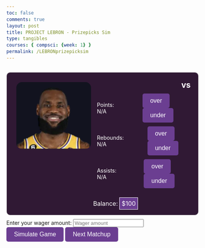 ```yaml
---
toc: false
comments: true
layout: post
title: PROJECT LEBRON - Prizepicks Sim
type: tangibles
courses: { compsci: {week: 1} }
permalink: /LEBRONprizepicksim
---
```


<html lang="en">
<head>
    <meta charset="UTF-8">
    <meta name="viewport" content="width=device-width, initial-scale=1.0">
    <title>LeBron Betting Simulator</title>
    <style>
        /* Your CSS styles here */
        .panel {
            max-width: 800px;
            margin: 10px auto;
            padding: 20px;
            border: 1px solid #ccc;
            border-radius: 10px;
            background-color: #301934;
            color: #fff;
            text-align: left;
            display: flex;
            flex-direction: row;
            align-items: flex-start;
        }
        .profile {
            width: 250px;
            padding: 5px;
            text-align: left;
        }
        .profile img {
            width: 250px;
            border-radius: 15px;
            margin-bottom: 5px;
        }
        .categories {
            display: flex;
            flex-direction: column;
            align-items: flex-start;
        }
        .category {
            display: flex;
            justify-content: space-between;
            align-items: center;
            margin-bottom: 10px;
            width: 100%;
        }
        .category h2 {
            margin: 0;
        }
        .category p {
            margin-left: 10px;
            margin-right: 60px;
        }
        button {
            padding: 10px 20px;
            background-color: #6b3e91;
            color: #fff;
            border: none;
            border-radius: 5px;
            cursor: pointer;
            font-size: 16px;
        }
        button:hover {
            background-color: #0056b3;
        }
        .hidden {
            display: none;
        }
        .flash-red {
            animation: flash-red 0.5s infinite alternate;
        }
        @keyframes flash-red {
            from { background-color: red; }
            to { background-color: #301934; }
        }
        .flash-green {
            animation: flash-green 0.5s infinite alternate;
        }
        @keyframes flash-green {
            from { background-color: green; }
            to { background-color: #301934; }
        }
        .actual-categories-popup {
            position: fixed;
            top: 50%;
            left: 50%;
            transform: translate(-50%, -50%);
            background-color: #301934;
            color: #fff;
            padding: 20px;
            border-radius: 10px;
            box-shadow: 0 0 10px rgba(0, 0, 0, 0.5);
            z-index: 1000;
            transition: opacity 0.5s;
        }
        .popup-content {
            position: relative;
        }
        .close-btn {
            position: absolute;
            top: 5px;
            right: 10px;
            cursor: pointer;
            font-size: 20px;
        }
        .close-btn:hover {
            color: #ff0000;
        }
        .balance-container {
            margin-top: 20px;
        }
        .balance-label {
            color: #fff;
            font-size: 16px;
        }
        .balance-value {
            width: 100px;
            height: 30px;
            border: 1px solid #fff;
            background-color: #6b3e91;
            color: #fff;
            font-size: 16px;
            padding: 5px;
            margin-top: 5px;
        }
    </style>
</head>
<body>
    <h2 id="matchupNumber"></h2>
    <div class="panel">
        <div class="profile">
            <img src="images/leaura.png" alt="LeBron James Photo">
        </div>
        <div class="categories">
            <div class="category">
                <h2 id="opponent"></h2>
                <h2>vs</h2>
            </div>
            <div class="category">
                <p id="predictedPoints">Points: N/A</p>
                <div>
                    <button id="pointsOverBtn" onclick="placeBet('points', 'over')">over</button>
                    <button id="pointsUnderBtn" onclick="placeBet('points', 'under')">under</button>
                </div>
            </div>
            <div class="category">
                <p id="predictedRebounds">Rebounds: N/A</p>
                <div>
                    <button id="reboundsOverBtn" onclick="placeBet('rebounds', 'over')">over</button>
                    <button id="reboundsUnderBtn" onclick="placeBet('rebounds', 'under')">under</button>
                </div>
            </div>
            <div class="category">
                <p id="predictedAssists">Assists: N/A</p>
                <div>
                    <button id="assistsOverBtn" onclick="placeBet('assists', 'over')">over</button>
                    <button id="assistsUnderBtn" onclick="placeBet('assists', 'under')">under</button>
                </div>
            </div>
                <div class="balance-container">
                <span class="balance-label">Balance:</span>
                <span id="balance" class="balance-value">$100</span>
            </div>
        </div>
    </div>
    <label for="betInput">Enter your wager amount:</label>
    <input type="text" id="betInput" placeholder="Wager amount">
    <button onclick="simulateGame()">Simulate Game</button>
    <button onclick="nextMatchup()">Next Matchup</button>
    <div class="actual-categories-popup hidden">
        <div class="popup-content">
            <span class="close-btn" onclick="closePopup()">&times;</span>
            <h3>Actual Categories</h3>
            <div class="category">
                <p id="actualPoints">Actual Points: N/A</p>
            </div>
            <div class="category">
                <p id="actualRebounds">Actual Rebounds: N/A</p>
            </div>
            <div class="category">
                <p id="actualAssists">Actual Assists: N/A</p>
            </div>
        </div>
    </div>
    <script>
        let matchups = [];
        let currentMatchupIndex = 0;
        let userBets = {};
        function loadMatchupData() {
            fetch('assets/lebron_career.csv')
                .then(response => response.text())
                .then(csv => {
                    const rows = csv.split('\n').slice(1062, 1134);
                    matchups = rows.map(row => {
                        const columns = row.split(',');
                        return {
                            opponent: columns[4].trim(),
                        };
                    });
                    displayMatchup();
                })
                .catch(error => {
                    console.error('Error loading matchup data:', error);
                });
        }
        function displayMatchup() {
            const currentMatchup = matchups[currentMatchupIndex];
            document.getElementById('opponent').textContent = currentMatchup.opponent;
            document.getElementById('matchupNumber').textContent = `Matchup ${currentMatchupIndex + 1}`;
            predictStats(currentMatchup.opponent);
        }
        function nextMatchup() {
            currentMatchupIndex++;
            if (currentMatchupIndex >= matchups.length) {
                currentMatchupIndex = 0;
            }
            clearBets();
            resetActualStats();
            const actualCategories = document.querySelector('.actual-categories');
            if (actualCategories) {
                hideActualCategories();
            }
            displayMatchup();
        }
        function hideActualCategories() {
            const actualCategories = document.querySelector('.actual-categories');
            if (actualCategories) {
                actualCategories.classList.add('hidden');
            } else {
                console.error('Element with class "actual-categories" not found.');
            }
        }
        function predictStats(opponent) {
            const requestBody = {
                Abbreviation: opponent
            };
            fetch('http://127.0.0.1:8086/api/lebrons/', {
                method: 'POST',
                headers: {
                    'Content-Type': 'application/json'
                },
                body: JSON.stringify(requestBody)
            })
            .then(response => {
                if (!response.ok) {
                    throw new Error('Error fetching data: ' + response.statusText);
                }
                return response.json();
            })
            .then(data => {
                console.log(data);
                displayPredictedStats(data);
            })
            .catch(error => {
                console.error('Error fetching data:', error);
                document.getElementById('predictedPoints').textContent = 'Points: N/A';
                document.getElementById('predictedRebounds').textContent = 'Rebounds: N/A';
                document.getElementById('predictedAssists').textContent = 'Assists: N/A';
            });
        }
        function displayPredictedStats(data) {
            const stats = data.average_stats_rounded;
            document.getElementById('predictedPoints').textContent = `Points: ${stats.pts}`;
            document.getElementById('predictedRebounds').textContent = `Rebounds: ${stats.rebounds}`;
            document.getElementById('predictedAssists').textContent = `Assists: ${stats.ast}`;
        }
    loadMatchupData();
        function placeBet(category, betType) {
            userBets[category] = betType;
            const overBtn = document.getElementById(`${category}OverBtn`);
            const underBtn = document.getElementById(`${category}UnderBtn`);
            overBtn.style.backgroundColor = '#6b3e91';
            underBtn.style.backgroundColor = '#6b3e91';
            if (betType === 'over') {
                overBtn.style.backgroundColor = 'green';
            } else if (betType === 'under') {
                underBtn.style.backgroundColor = 'green';
            }
            saveUserBet(category, betType);
        }
        function saveUserBet(category, betType) {
            console.log(`User bet for ${category}: ${betType}`);
        }
        function clearBets() {
            const buttons = document.querySelectorAll('button');
            buttons.forEach(button => {
                button.style.backgroundColor = '#6b3e91';
            });
        }
    // Function to simulate a game and compare predicted stats with actual stats
    function simulateGame() {
        // Get the wager amount from the input textbox
        const wagerAmountInput = document.getElementById('betInput').value;
        const wagerAmount = parseFloat(wagerAmountInput);
        // Check if the wager amount is valid
        if (isNaN(wagerAmount) || wagerAmount <= 0) {
            alert('Please enter a valid wager amount greater than 0.');
            return;
        }
        // Get the current matchup
        const currentMatchup = matchups[currentMatchupIndex];
        // Simulate the game and get the actual stats
        getActualStatsForMatchup(currentMatchup)
            .then(actualStats => {
                // Display the actual stats
                displayActualStats(actualStats);
                // Compare predicted stats with actual stats
                compareStats(actualStats);
                // Show the actual categories
                showActualCategories();
                // Determine bet outcomes and evaluate the parlay
                const betOutcomes = determineBetOutcomes(actualStats);
                // Reward user accordingly and inform them if they win
                const totalWinnings = evaluateParlay(betOutcomes, wagerAmount);
                rewardUser(totalWinnings); // Update the balance with the total winnings
                if (totalWinnings > 0) {
                    alert(`Congratulations! You win $${totalWinnings}.`);
                } else {
                    alert('Sorry, you did not win this time.');
                }
            })
            .catch(error => {
                console.error('Error simulating game:', error);
            });
    }
        function determineBetOutcomes(actualStats) {
            const betOutcomes = {};
            for (const category in userBets) {
                const betType = userBets[category];
                if (betType === 'over') {
                    betOutcomes[category] = actualStats[category] > predictedStats[category];
                } else if (betType === 'under') {
                    betOutcomes[category] = actualStats[category] < predictedStats[category];
                }
            }
            return betOutcomes;
        }
        function evaluateParlay(betOutcomes, wagerAmount) {
            let totalWinnings = 0;
            let allBetsWon = true;
            for (const category in betOutcomes) {
                if (betOutcomes[category]) {
                    totalWinnings += parseFloat(wagerAmount);
                } else {
                    allBetsWon = false;
                }
            }
            if (allBetsWon) {
                totalWinnings *= 3;
            }
            return totalWinnings;
        }
        function showActualCategories() {
            const popup = document.querySelector('.actual-categories-popup');
            popup.classList.remove('hidden');
            setTimeout(() => {
                popup.classList.add('hidden');
            }, 3000);
        }
        function displayActualStats(actualStats) {
            document.getElementById('actualPoints').textContent = `Actual Points: ${actualStats.points}`;
            document.getElementById('actualRebounds').textContent = `Actual Rebounds: ${actualStats.rebounds}`;
            document.getElementById('actualAssists').textContent = `Actual Assists: ${actualStats.assists}`;
        }
        function getActualStatsForMatchup(matchup) {
            const rowIndex = 1062 + currentMatchupIndex;
            return fetch('assets/lebron_career.csv')
                .then(response => response.text())
                .then(csv => {
                    const rows = csv.split('\n');
                    const columns = rows[rowIndex].split(',');
                    const actualStats = {
                        points: parseFloat(columns[23]),
                        rebounds: parseFloat(columns[18]),
                        assists: parseFloat(columns[19])
                    };
                    return actualStats;
                })
                .catch(error => {
                    console.error('Error loading matchup data:', error);
                    return null;
                });
        }
        function compareStats(actualStats) {
            const predictedPoints = parseFloat(document.getElementById('predictedPoints').textContent.split(' ')[1]);
            const predictedRebounds = parseFloat(document.getElementById('predictedRebounds').textContent.split(' ')[1]);
            const predictedAssists = parseFloat(document.getElementById('predictedAssists').textContent.split(' ')[1]);
            compareStat('points', actualStats.points, predictedPoints);
            compareStat('rebounds', actualStats.rebounds, predictedRebounds);
            compareStat('assists', actualStats.assists, predictedAssists);
        }
        function compareStat(category, actualValue, predictedValue) {
            const overBtn = document.getElementById(`${category}OverBtn`);
            const underBtn = document.getElementById(`${category}UnderBtn`);
            const diff = actualValue - predictedValue;
            if (overBtn.style.backgroundColor === 'green' && diff > 0) {
                flashButton(overBtn, 'flash-green');
                flashButton(underBtn, 'flash-green');
            } else if (underBtn.style.backgroundColor === 'green' && diff < 0) {
                flashButton(overBtn, 'flash-green');
                flashButton(underBtn, 'flash-green');
            } else {
                flashButton(overBtn, 'flash-red');
                flashButton(underBtn, 'flash-red');
            }
        }
        function flashButton(button, color) {
            button.classList.add(color);
            const intervalId = setInterval(() => {
                button.classList.toggle(color);
            }, 500);
            document.querySelector('button[onclick="nextMatchup()"]').addEventListener('click', () => {
                clearInterval(intervalId);
                button.classList.remove(color);
            });
        }
        function resetActualStats() {
            document.getElementById('actualPoints').textContent = 'Actual Points: N/A';
            document.getElementById('actualRebounds').textContent = 'Actual Rebounds: N/A';
            document.getElementById('actualAssists').textContent = 'Actual Assists: N/A';
        }
    function rewardUser(totalWinnings) {
        const wagerAmountInput = document.getElementById('betInput').value;
        const wagerAmount = parseFloat(wagerAmountInput);
        const balanceElement = document.getElementById('balance');
        const currentBalance = parseFloat(balanceElement.textContent.slice(1)); // Remove '$' sign
        let newBalance = currentBalance; // Initialize new balance
        if (totalWinnings > 0) {
            const winnings = totalWinnings - wagerAmount; // Deduct the original wager
            const reward = winnings + (wagerAmount * 5); // Add 5 times the original wager
            newBalance += reward; // Update the balance with the reward
        }
        balanceElement.textContent = `$${newBalance}`; // Update the balance text
    }
    </script>
</body>
</html>
